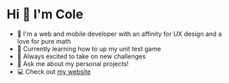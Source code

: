# Hi 🐸 I'm Cole

- 🔭 I'm a web and mobile developer with an affinity for UX design and a love for pure math
- 🌱 Currently learning how to up my unit test game
- 🧗 Always excited to take on new challenges
- 💬 Ask me about my personal projects!
- 💻 Check out [my website](https://colecharb.com)
